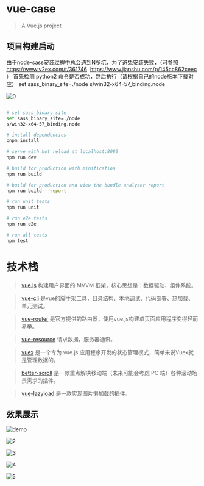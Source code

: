 # vue-case

> A Vue.js project

## 项目构建启动

由于node-sass安装过程中总会遇到N多坑，为了避免安装失败，（可参照 https://www.v2ex.com/t/361746  https://www.jianshu.com/p/145cc862ceec ）
首先检测 python2 命令是否成功，然后执行（请根据自己的node版本下载对应） set sass_binary_site=./node
s/win32-x64-57_binding.node

![0](./present/0.PNG)

``` bash

# set sass_binary_site
set sass_binary_site=./node
s/win32-x64-57_binding.node

# install dependencies
cnpm install

# serve with hot reload at localhost:8080
npm run dev

# build for production with minification
npm run build

# build for production and view the bundle analyzer report
npm run build --report

# run unit tests
npm run unit

# run e2e tests
npm run e2e

# run all tests
npm test
```

# 技术栈
> [vue.js](https://cn.vuejs.org/) 构建用户界面的 MVVM 框架，核心思想是：数据驱动、组件系统。

> [vue-cli](https://www.npmjs.com/package/vue-cli) 是vue的脚手架工具，目录结构、本地调试、代码部署、热加载、单元测试。

> [vue-router](https://router.vuejs.org/zh-cn/) 是官方提供的路由器，使用vue.js构建单页面应用程序变得轻而易举。

> [vue-resource](https://www.npmjs.com/package/vue-resource) 请求数据，服务器通讯。

> [vuex](https://vuex.vuejs.org/zh-cn/) 是一个专为 vue.js 应用程序开发的状态管理模式，简单来说Vuex就是管理数据的。

> [better-scroll](https://github.com/ustbhuangyi/better-scroll)  是一款重点解决移动端（未来可能会考虑 PC 端）各种滚动场景需求的插件。

> [vue-lazyload](https://github.com/hilongjw/vue-lazyload)  是一款实现图片懒加载的插件。

## 效果展示

![demo](./present/1.PNG)

![2](./present/2.PNG)

![3](./present/3.PNG)

![4](./present/4.PNG)

![5](./present/5.PNG)
